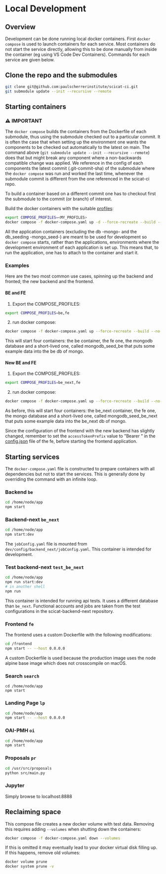 # Local Development

## Overview

Development can be done running local docker containers. First `docker compose` is used to launch containers for each service. Most containers do not start the service directly, allowing this to be done manually from inside the container (eg using VS Code Dev Containers). Commands for each service are given below.

## Clone the repo and the submodules

```bash
git clone git@github.com:paulscherrerinstitute/scicat-ci.git
git submodule update --init --recursive --remote
```

## Starting containers

### :warning: IMPORTANT
The `docker compose` builds the containers from the Dockerfile of each submodule, thus using the submodule checked out to a particular commit.
It is often the case that when setting up the environment one wants the components to be checked out automatically to the latest on main. The command above (`git submodule update --init --recursive --remote`) does that but might break any component where a non-backwards compatible change was applied.
We reference in the config of each components the latest commit (.git-commit-sha) of the submodule where the `docker compose` was run and worked the last time, whenever the submodule commit is different from the one referenced in the scicat-ci repo.

To build a container based on a different commit one has to checkout first the submodule to the commit (or branch) of interest.

Build the docker containers with the suitable [profiles](https://docs.docker.com/compose/profiles/):

```bash
export COMPOSE_PROFILES=<MY_PROFILES>
docker compose -f docker-compose.yaml up -d --force-recreate --build --no-deps
```

All the application containers (excluding the db -mongo- and the db_seeding -mongo_seed-) are meant to be used for development so `docker compose` starts, rather than the applications, environments where the development environment of each application is set up. This means that, to run the application, one has to attach to the container and start it.

### Examples

Here are the two most common use cases, spinning up the backend and fronted; the new backend and the frontend.

#### BE and FE

1. Export the COMPOSE_PROFILES:
```bash
export COMPOSE_PROFILES=be,fe
```
2. run docker compose:
```bash
docker compose -f docker-compose.yaml up --force-recreate --build --no-deps -d
```

This will start four containers: the be container, the fe one, the mongodb database and a short-lived one, called mongodb_seed_be that puts some example data into the be db of mongo.

#### New BE and FE

1. Export the COMPOSE_PROFILES:
```bash
export COMPOSE_PROFILES=be_next,fe
```
2. run docker compose:
```bash
docker compose -f docker-compose.yaml up --force-recreate --build --no-deps -d
```

As before, this will start four containers: the be_next container, the fe one, the mongo database and a short-lived one, called mongodb_seed_be_next that puts some example data into the be_next db of mongo.

Since the configuration of the frontend with the new backend has slightly changed, remember to set the `accessTokenPrefix` value to "Bearer " in the [config.json](./config/frontend/config.json#L3) file of the fe, before starting the frontend application.


## Starting services

The `docker-compose.yaml` file is constructed to prepare containers with all dependencies but not to start the services. This is generally done by overriding the command with an infinite loop.

### Backend `be`

```bash
cd /home/node/app
npm start
```

### Backend-next `be_next`

```bash
cd /home/node/app
npm start:dev
```

The `jobConfig.yaml` file is mounted from `dev/config/backend_next/jobConfig.yaml`. This container is intended for development.

### Test backend-next `test_be_next`

```bash
cd /home/node/app
npm run start:dev
# in another shell
npm run
```

This container is intended for running api tests. It uses a different database than
`be_next`. Functional accounts and jobs are taken from the test configurations in the
scicat-backend-next repository.

### Frontend `fe`

The frontend uses a custom Dockerfile with the following modifications:

```bash
cd /frontend
npm start -- --host 0.0.0.0
```

A custom Dockerfile is used because the production image uses the node alpine base image which does not crosscompile on macOS.

### Search `search`

```
cd /home/node/app
npm start
```

### Landing Page `lp`

```bash
cd /home/node/app
npm start -- --host 0.0.0.0
```

### OAI-PMH `oi`

```bash
cd /home/node/app
npm start
```

### Proposals `pr`

```bash
cd /usr/src/proposals
python src/main.py
```

### Jupyter

Simply browse to localhost:8888

## Reclaiming space

This compose file creates a new docker volume with test data. Removing this requires adding `--volumes` when shutting down the containers:

```bash
docker compose -f docker-compose.yaml down --volumes
```

If this is omitted it may eventually lead to your docker virtual disk filling up. If this happens, remove old volumes:

```bash
docker volume prune
docker system prune -v
```